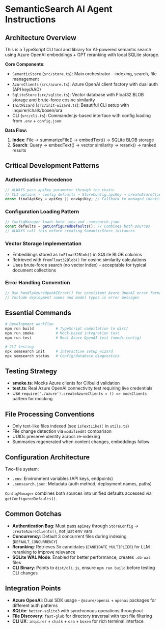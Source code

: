 # SemanticSearch AI Agent Instructions

## Architecture Overview

This is a TypeScript CLI tool and library for AI-powered semantic search using Azure OpenAI embeddings + GPT reranking with local SQLite storage.

**Core Components:**
- `SemanticStore` (`src/store.ts`): Main orchestrator - indexing, search, file management
- `AzureClients` (`src/azure.ts`): Azure OpenAI client factory with dual auth (API key/AAD)
- `SqliteStore` (`src/sqlite.ts`): Vector database with Float32 BLOB storage and brute-force cosine similarity
- `InitWizard` (`src/init-wizard.ts`): Beautiful CLI setup with inquirer/chalk/boxen/ora
- CLI (`src/cli.ts`): Commander.js-based interface with config loading from `.env` + `config.json`

**Data Flow:**
1. **Index**: File → summarizeFile() → embedText() → SQLite BLOB storage
2. **Search**: Query → embedText() → vector similarity → rerank() → ranked results

## Critical Development Patterns

### Authentication Precedence
```typescript
// ALWAYS pass apiKey parameter through the chain:
// CLI options → config defaults → StoreConfig.apiKey → createAzureClients()
const finalApiKey = apiKey || envApiKey; // Fallback to managed identity if neither
```

### Configuration Loading Pattern
```typescript
// ConfigManager loads both .env and .semsearch.json
const defaults = getConfiguredDefaults(); // Combines both sources
// ALWAYS call this before creating SemanticStore instances
```

### Vector Storage Implementation
- Embeddings stored as `toFloat32Blob()` in SQLite BLOB columns
- Retrieved with `fromFloat32Blob()` for cosine similarity calculations
- Uses brute-force search (no vector index) - acceptable for typical document collections

### Error Handling Convention
```typescript
// Use handleAzureOpenAIError() for consistent Azure OpenAI error formatting
// Include deployment names and model types in error messages
```

## Essential Commands

```bash
# Development workflow
npm run build          # TypeScript compilation to dist/
npm run smoke          # Mock-based integration test
npm run test           # Real Azure OpenAI test (needs config)

# CLI testing
npx semsearch init     # Interactive setup wizard
npx semsearch status   # Config/database diagnostics
```

## Testing Strategy

- **smoke.ts**: Mocks Azure clients for CI/build validation
- **test.ts**: Real Azure OpenAI connectivity test requiring live credentials
- Use `require('./azure').createAzureClients = () => mockClients` pattern for mocking

## File Processing Conventions

- Only text-like files indexed (see `isTextLike()` in `utils.ts`)
- File change detection via `modifiedAt` comparison
- UUIDs preserve identity across re-indexing
- Summaries regenerated when content changes, embeddings follow

## Configuration Architecture

Two-file system:
- `.env`: Environment variables (API keys, endpoints)
- `.semsearch.json`: Metadata (auth method, deployment names, paths)

`ConfigManager` combines both sources into unified defaults accessed via `getConfiguredDefaults()`.

## Common Gotchas

- **Authentication Bug**: Must pass `apiKey` through `StoreConfig` → `createAzureClients()`, not just env vars
- **Concurrency**: Default 3 concurrent files during indexing (`DEFAULT_CONCURRENCY`)
- **Reranking**: Retrieves 3x candidates (`CANDIDATE_MULTIPLIER`) for LLM reranking to improve relevance
- **SQLite WAL Mode**: Enabled for better performance, creates `.db-wal` files
- **CLI Binary**: Points to `dist/cli.js`, ensure `npm run build` before testing CLI changes

## Integration Points

- **Azure OpenAI**: Dual SDK usage - `@azure/openai` + `openai` packages for different auth patterns
- **SQLite**: `better-sqlite3` with synchronous operations throughout
- **File Discovery**: `fast-glob` for directory traversal with text file filtering
- **CLI UX**: `inquirer` + `chalk` + `ora` + `boxen` for rich terminal interface
